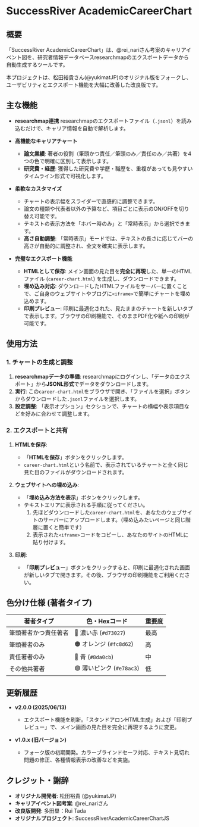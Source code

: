 # SuccessRiver AcademicCareerChart

## 概要

「SuccessRiver AcademicCareerChart」は、@rei_nariさん考案のキャリアイベント図を、研究者情報データベースresearchmapのエクスポートデータから自動生成するツールです。

本プロジェクトは、松田裕貴さん(@yukimatJP)のオリジナル版をフォークし、ユーザビリティとエクスポート機能を大幅に改善した改良版です。

## 主な機能

- **researchmap連携** researchmapのエクスポートファイル（`.jsonl`）を読み込むだけで、キャリア情報を自動で解析します。

- **高機能なキャリアチャート**
  - **論文業績**: 著者の役割（筆頭かつ責任／筆頭のみ／責任のみ／共著）を4つの色で明確に区別して表示します。
  - **研究費・経歴**: 獲得した研究費や学歴・職歴を、重複があっても見やすいタイムライン形式で可視化します。

- **柔軟なカスタマイズ**
  - チャートの表示幅をスライダーで直感的に調整できます。
  - 論文の種類や代表者以外の予算など、項目ごとに表示のON/OFFを切り替え可能です。
  - テキストの表示方法を「ホバー時のみ」と「常時表示」から選択できます。
  - **高さ自動調整**: 「常時表示」モードでは、テキストの長さに応じてバーの高さが自動的に調整され、全文を確実に表示します。

- **完璧なエクスポート機能**
  - **HTMLとして保存**: メイン画面の見た目を**完全に再現**した、単一のHTMLファイル (`career-chart.html`) を生成し、ダウンロードできます。
  - **埋め込み対応**: ダウンロードしたHTMLファイルをサーバーに置くことで、ご自身のウェブサイトやブログに`<iframe>`で簡単にチャートを埋め込めます。
  - **印刷プレビュー**: 印刷に最適化された、見たままのチャートを新しいタブで表示します。ブラウザの印刷機能で、そのままPDF化や紙への印刷が可能です。

## 使用方法

### 1. チャートの生成と調整

1. **researchmapデータの準備**: researchmapにログインし、「データのエクスポート」から**JSONL形式**でデータをダウンロードします。
2. **実行**: この`career-chart.html`をブラウザで開き、「ファイルを選択」ボタンからダウンロードした`.jsonl`ファイルを選択します。
3. **設定調整**: 「表示オプション」セクションで、チャートの横幅や表示項目などを好みに合わせて調整します。

### 2. エクスポートと共有

1. **HTMLを保存**:
   - 「**HTMLを保存**」ボタンをクリックします。
   - `career-chart.html`という名前で、表示されているチャートと全く同じ見た目のファイルがダウンロードされます。

2. **ウェブサイトへの埋め込み**:
   - 「**埋め込み方法を表示**」ボタンをクリックします。
   - テキストエリアに表示される手順に従ってください。
     1. 先ほどダウンロードした`career-chart.html`を、あなたのウェブサイトのサーバーにアップロードします。（埋め込みたいページと同じ階層に置くと簡単です）
     2. 表示された`<iframe>`コードをコピーし、あなたのサイトのHTMLに貼り付けます。

3. **印刷**:
   - 「**印刷プレビュー**」ボタンをクリックすると、印刷に最適化された画面が新しいタブで開きます。その後、ブラウザの印刷機能をご利用ください。

## 色分け仕様 (著者タイプ)

| 著者タイプ | 色・Hexコード | 重要度 |
|---|---|---|
| 筆頭著者かつ責任著者 | 🔴 濃い赤 (`#d73027`) | 最高 |
| 筆頭著者のみ | 🟠 オレンジ (`#fc8d62`) | 高 |
| 責任著者のみ | 🔵 青 (`#8da0cb`) | 中 |
| その他共著者 | 🟣 薄いピンク (`#e78ac3`) | 低 |

## 更新履歴

- **v2.0.0 (2025/06/13)**
  - エクスポート機能を刷新。「スタンドアロンHTML生成」および「印刷プレビュー」で、メイン画面の見た目を完全に再現するように変更。

- **v1.0.x (旧バージョン)**
  - フォーク版の初期開発。カラーブラインドセーフ対応、テキスト見切れ問題の修正、各種情報表示の改善などを実施。

## クレジット・謝辞

- **オリジナル開発者**: 松田裕貴 (@yukimatJP)
- **キャリアイベント図考案**: @rei_nariさん
- **改良版開発**: 多田塁：Rui Tada
- **オリジナルプロジェクト**: SuccessRiverAcademicCareerChartJS
